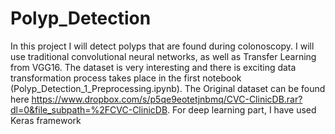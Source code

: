 # Polyp_Detection

In this project I will detect polyps that are found during colonoscopy. I will use traditional convolutional neural networks, as well as Transfer Learning from VGG16. The dataset is very interesting and there is exciting data transformation process takes place in the first notebook (Polyp_Detection_1_Preprocessing.ipynb).
The Original dataset can be found here https://www.dropbox.com/s/p5qe9eotetjnbmq/CVC-ClinicDB.rar?dl=0&file_subpath=%2FCVC-ClinicDB. 
For deep learning part, I have used Keras framework
